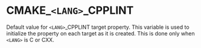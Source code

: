   

# CMAKE_```<LANG>```_CPPLINT  
Default value for ```<LANG>```_CPPLINT target property. This variable
is used to initialize the property on each target as it is created.  This
is done only when ```<LANG>``` is C or CXX.  

